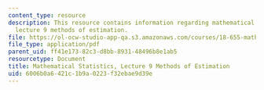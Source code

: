```yaml
---
content_type: resource
description: This resource contains information regarding mathematical statistics,
  lecture 9 methods of estimation.
file: https://ol-ocw-studio-app-qa.s3.amazonaws.com/courses/18-655-mathematical-statistics-spring-2016/6006b0a6421c1b9a0223f32ebae9d39e_MIT18_655S16_LecNote9.pdf
file_type: application/pdf
parent_uid: ff41e173-82c3-d8bb-8931-48496b8e1ab5
resourcetype: Document
title: Mathematical Statistics, Lecture 9 Methods of Estimation
uid: 6006b0a6-421c-1b9a-0223-f32ebae9d39e
---
```

